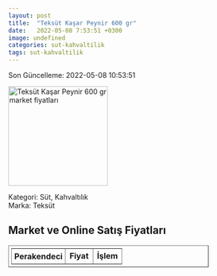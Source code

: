 ```yaml
---
layout: post
title:  "Teksüt Kaşar Peynir 600 gr"
date:   2022-05-08 7:53:51 +0300
image: undefined
categories: sut-kahvaltilik
tags: sut-kahvaltilik
---
```


Son Güncelleme: 2022-05-08 10:53:51

<img src="undefined" width="200" alt="Teksüt Kaşar Peynir 600 gr market fiyatları" />

Kategori: Süt, Kahvaltılık
<br />
Marka: Teksüt

<h2>Market ve Online Satış Fiyatları</h2>

<table border="1" style="padding: 5px;width:80%;">
  <tr>
    <td style="padding: 5px;"><strong>Perakendeci</strong></td>
    <td><strong>Fiyat</strong></td>
    <td><strong>İşlem</strong></td>
  </tr>
  
</table>
